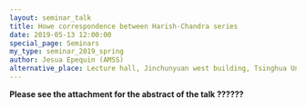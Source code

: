 ```yaml
---
layout: seminar_talk
title: Howe correspondence between Harish-Chandra series
date: 2019-05-13 12:00:00
special_page: Seminars
my_type: seminar_2019_spring
author: Jesua Epequin (AMSS)
alternative_place: Lecture hall, Jinchunyuan west building, Tsinghua University
---
```


**Please see the attachment for the abstract of the talk ??????**

